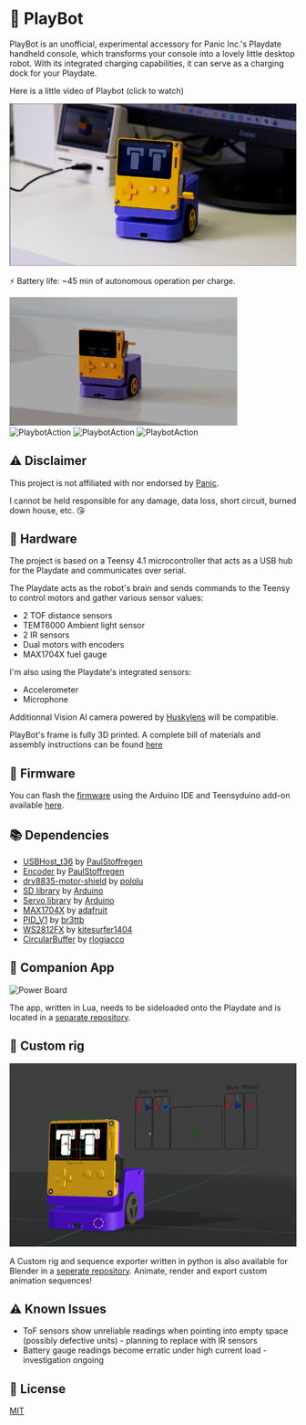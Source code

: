 # 🤖 PlayBot

PlayBot is an unofficial, experimental accessory for Panic Inc.'s Playdate handheld console, which transforms your console into a lovely little desktop robot. 
With its integrated charging capabilities, it can serve as a charging dock for your Playdate.

Here is a little video of Playbot (click to watch)

[![Playbot_Trailer](images/Video.jpg)](https://youtu.be/pZ3aDawW1vo?si=pN9pur77LKVZNdHx)

⚡ Battery life: ~45 min of autonomous operation per charge.

![PlaybotAction](images/Robot_01.gif) ![PlaybotAction](images/Robot_02.gif)
![PlaybotAction](images/Robot_03.gif) ![PlaybotAction](images/Robot_04.gif)

## ⚠️ Disclaimer

This project is not affiliated with nor endorsed by [Panic](https://panic.com/).

I cannot be held responsible for any damage, data loss, short circuit, burned down house, etc. 😘

## 🔧 Hardware

The project is based on a Teensy 4.1 microcontroller that acts as a USB hub for the Playdate and communicates over serial. 

The Playdate acts as the robot's brain and sends commands to the Teensy to control motors and gather various sensor values:

- 2 TOF distance sensors
- TEMT6000 Ambient light sensor
- 2 IR sensors
- Dual motors with encoders
- MAX1704X fuel gauge 

I'm also using the Playdate's integrated sensors:
- Accelerometer
- Microphone

Additionnal Vision AI camera powered by [Huskylens](https://www.dfrobot.com/product-1922.html) will be compatible.

PlayBot's frame is fully 3D printed. A complete bill of materials and assembly instructions can be found [here](https://github.com/GuybrushTreep/PlayBot/tree/main/hardware) 

## 💾 Firmware

You can flash the [firmware](https://github.com/GuybrushTreep/PlayBot/tree/main/src/PlayBot) using the Arduino IDE and Teensyduino add-on available [here](https://www.pjrc.com/teensy/teensyduino.html).

## 📚 Dependencies 
  - [USBHost_t36](https://github.com/PaulStoffregen/USBHost_t36) by [PaulStoffregen](https://github.com/PaulStoffregen)
  - [Encoder](https://github.com/PaulStoffregen/Encoder) by [PaulStoffregen](https://github.com/PaulStoffregen) 
  - [drv8835-motor-shield](https://github.com/pololu/drv8835-motor-shield) by [pololu](https://github.com/pololu)
  - [SD library](https://github.com/arduino-libraries/SD) by [Arduino](https://github.com/arduino-libraries)
  - [Servo library](https://github.com/arduino-libraries/Servo) by [Arduino](https://github.com/)
  - [MAX1704X](https://github.com/adafruit/Adafruit_MAX1704X) by [adafruit](https://github.com/adafruit)
  - [PID_V1](https://github.com/br3ttb/Arduino-PID-Library) by [br3ttb](https://github.com/br3ttb)
  - [WS2812FX](https://github.com/kitesurfer1404/WS2812FX) by [kitesurfer1404](https://github.com/kitesurfer1404/WS2812FX)
  - [CircularBuffer](https://github.com/rlogiacco/CircularBuffer) by [rlogiacco](https://github.com/kitesurfer1404/WS2812FX)

## 📱 Companion App

<img title="Power Board" src="../main/images/App.jpg" width="350">

The app, written in Lua, needs to be sideloaded onto the Playdate and is located in a [separate repository](https://github.com/GuybrushTreep/pd-playbot-app).

## 🎨 Custom rig
![PlaybotRig](images/Robot_Rig.gif)

A Custom rig and sequence exporter written in python is also available for Blender in a [seperate repository](https://github.com/GuybrushTreep/Playbot_Rig).
Animate, render and export custom animation sequences!

## ⚠️ Known Issues
* ToF sensors show unreliable readings when pointing into empty space (possibly defective units) - planning to replace with IR sensors
* Battery gauge readings become erratic under high current load - investigation ongoing

## 📜 License

[MIT](https://choosealicense.com/licenses/mit/)